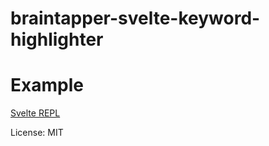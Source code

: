 # braintapper-svelte-keyword-highlighter



# Example

[Svelte REPL](https://svelte.dev/repl/2f7cb38344754fe5ae98b4ba21663186?version=3.31.0)



License: MIT